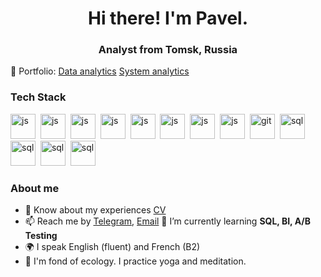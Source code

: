 <div id="header" align="center">
    <h1>Hi there! I'm Pavel. </h1>
    <h3>Analyst from Tomsk, Russia</h3>
</div>

📁 Portfolio:
[Data analytics]()
[System analytics]()

### Tech Stack

<img src="https://cdn.jsdelivr.net/gh/devicons/devicon/icons/python/python-original.svg" title="js" width="40" height="40"/>&nbsp;
<img src="https://cdn.jsdelivr.net/gh/devicons/devicon/icons/pandas/pandas-original.svg" title="js" width="40" height="40"/>&nbsp;
<img src="https://cdn.jsdelivr.net/gh/devicons/devicon/icons/numpy/numpy-original.svg" title="js" width="40" height="40"/>&nbsp;
<img src="https://cdn.jsdelivr.net/gh/devicons/devicon/icons/matplotlib/matplotlib-original.svg" title="js" width="40" height="40"/>&nbsp;
<img src="https://cdn.jsdelivr.net/gh/devicons/devicon/icons/seaborn/seaborn-original.svg" title="js" width="40" height="40"/>&nbsp;
<img src="https://cdn.jsdelivr.net/gh/devicons/devicon/icons/plotly/plotly-original.svg" title="js" width="40" height="40"/>&nbsp;
<img src="https://cdn.jsdelivr.net/gh/devicons/devicon/icons/jupyter/jupyter-original.svg" title="js" width="40" height="40"/>&nbsp;
<img src="https://cdn.jsdelivr.net/gh/devicons/devicon/icons/anaconda/anaconda-original.svg" title="js" width="40" height="40"/>&nbsp;
<img src="https://cdn.jsdelivr.net/gh/devicons/devicon/icons/git/git-plain.svg" title="git" width="40" height="40"/>&nbsp;
<img src="https://cdn.jsdelivr.net/gh/devicons/devicon/icons/postgresql/postgresql-original.svg" title="sql" width="40" height="40"/>&nbsp;
<img src="https://cdn.jsdelivr.net/gh/devicons/devicon/icons/swagger/swagger-original.svg" title="sql" width="40" height="40"/>&nbsp;
<img src="https://cdn.jsdelivr.net/gh/devicons/devicon/icons/postman/postman-original.svg" title="sql" width="40" height="40"/>&nbsp;
<img src="https://cdn.jsdelivr.net/gh/devicons/devicon/icons/figma/figma-original.svg" title="sql" width="40" height="40"/>&nbsp;

### About me

- 📄 Know about my experiences [CV](cv-link)
- 📫 Reach me by [Telegram](https://t.me/apaullon09), [Email](mailto:potapovpaul09@gmail.com)
  🌱 I’m currently learning **SQL, BI, A/B Testing**
- 🌍 I speak English (fluent) and French (B2)
- 💚 I'm fond of ecology. I practice yoga and meditation.
